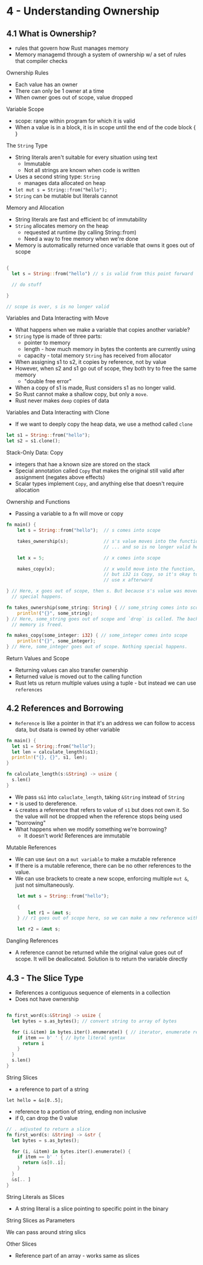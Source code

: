 # 4 - Understanding Ownership

## 4.1 What is Ownership?

- rules that govern how Rust manages memory
- Memory managemd through a system of ownership w/ a set of rules that compiler checks

Ownership Rules

- Each value has an owner
- There can only be 1 owner at a time
- When owner goes out of scope, value dropped

Variable Scope

- scope: range within program for which it is valid
- When a value is in a block, it is in scope until the end of the code block { }

The `String` Type

- String literals aren't suitable for every situation using text
  - Immutable
  - Not all strings are known when code is written
- Uses a second string type: `String`
  - manages data allocated on heap
- `let mut s = String::from("hello");`
- `String` can be mutable but literals cannot

Memory and Allocation

- String literals are fast and efficient bc of immutability
- `String` allocates memory on the heap
  - requested at runtime (by calling String::from)
  - Need a way to free memory when we're done
- Memory is automatically returned once variable that owns it goes out of scope

```rs

{
  let s = String::from("hello") // s is valid from this point forward

  // do stuff

}

// scope is over, s is no longer valid

```

Variables and Data Interacting with Move

- What happens when we make a variable that copies another variable?
- `String` type is made of three parts:
  - pointer to memory
  - length - how much memory in bytes the contents are currently using
  - capacity - total memory `String` has received from allocator
- When assigning s1 to s2, it copies by reference, not by value
- However, when s2 and s1 go out of scope, they both try to free the same memory
  - "double free error"
- When a copy of s1 is made, Rust considers s1 as no longer valid.
- So Rust cannot make a shallow copy, but only a `move`.
- Rust never makes `deep` copies of data

Variables and Data Interacting with Clone

- If we want to deeply copy the heap data, we use a method called `clone`

```rs
let s1 = String::from("hello");
let s2 = s1.clone();
```

Stack-Only Data: Copy

- integers that hae a known size are stored on the stack
- Special annotation called `Copy` that makes the original still valid after assignment (negates above effects)
- Scalar types implement `Copy`, and anything else that doesn't require allocation

Ownership and Functions

- Passing a variable to a fn will move or copy

```rs
fn main() {
    let s = String::from("hello");  // s comes into scope

    takes_ownership(s);             // s's value moves into the function...
                                    // ... and so is no longer valid here

    let x = 5;                      // x comes into scope

    makes_copy(x);                  // x would move into the function,
                                    // but i32 is Copy, so it's okay to still
                                    // use x afterward

} // Here, x goes out of scope, then s. But because s's value was moved, nothing
  // special happens.

fn takes_ownership(some_string: String) { // some_string comes into scope
    println!("{}", some_string);
} // Here, some_string goes out of scope and `drop` is called. The backing
  // memory is freed.

fn makes_copy(some_integer: i32) { // some_integer comes into scope
    println!("{}", some_integer);
} // Here, some_integer goes out of scope. Nothing special happens.
```

Return Values and Scope

- Returning values can also transfer ownership
- Returned value is moved out to the calling function
- Rust lets us return multiple values using a tuple - but instead we can use `references`

## 4.2 References and Borrowing

- `Reference` is like a pointer in that it's an address we can follow to access data, but dsata is owned by other variable

```rs
fn main() {
  let s1 = String;:from("hello");
  let len = calculate_length(&s1);
  println!("{}, {}", s1, len);
}

fn calculate_length(s:&String) -> usize {
  s.len()
}
```

- We pass `s&1` into `caluclate_length`, taking `&String` instead of `String`
- `*` is used to dereference.
- `&` creates a reference that refers to value of `s1` but does not own it. So the value will not be dropped when the reference stops being used
- "borrowing"
- What happens when we modify something we're borrowing?
  - It doesn't work! References are immutable

Mutable References

- We can use `&mut` on a `mut variable` to make a mutable reference
- If there is a mutable reference, there can be no other references to the value.
- We can use brackets to create a new scope, enforcing multiple `mut &`, just not simultaneously.

```rs
    let mut s = String::from("hello");

    {
        let r1 = &mut s;
    } // r1 goes out of scope here, so we can make a new reference with no problems.

    let r2 = &mut s;
```

Dangling References

- A reference cannot be returned while the original value goes out of scope. It will be deallocated. Solution is to return the variable directly

## 4.3 - The Slice Type

- References a contiguous sequence of elements in a collection
- Does not have ownership

```rs

fn first_word(s:&String) -> usize {
  let bytes = s.as_bytes(); // convert string to array of bytes

  for (i.&item) in bytes.iter().enumerate() { // iterator, enumerate returns a tuple
    if item == b' ' { // byte literal syntax
      return i
    }
  }
  s.len()
}
```

String Slices

- a reference to part of a string

`let hello = &s[0..5];`

- reference to a portion of string, ending non inclusive
- if 0, can drop the 0 value

```rs
// . adjusted to return a slice
fn first_word(s: &String) -> &str {
  let bytes = s.as_bytes();

  for (i, &item) in bytes.iter().enumerate() {
    if item == b' ' {
      return &s[0..i];
    }
  }
  &s[.. ]
}
```

String Literals as Slices

- A string literal is a slice pointing to specific point in the binary

String Slices as Parameters

   We can pass around string slics

Other Slices

- Reference part of an array - works same as slices
